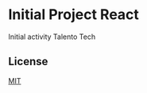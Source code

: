 # Initial Project React

Initial activity Talento Tech

## License

[MIT](https://choosealicense.com/licenses/mit/)
